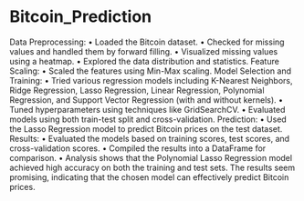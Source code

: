 # Bitcoin_Prediction

Data Preprocessing:
  •	Loaded the Bitcoin dataset.
  •	Checked for missing values and handled them by forward filling.
  •	Visualized missing values using a heatmap.
  •	Explored the data distribution and statistics.
Feature Scaling:
  •	Scaled the features using Min-Max scaling.
Model Selection and Training:
  •	Tried various regression models including K-Nearest Neighbors, Ridge Regression, Lasso Regression, Linear Regression, Polynomial Regression, and Support Vector Regression (with and without kernels).
  •	Tuned hyperparameters using techniques like GridSearchCV.
  •	Evaluated models using both train-test split and cross-validation.
Prediction:
  •	Used the Lasso Regression model to predict Bitcoin prices on the test dataset.
Results:
  •	Evaluated the models based on training scores, test scores, and cross-validation scores.
  •	Compiled the results into a DataFrame for comparison.
  •	Analysis shows that the Polynomial Lasso Regression model achieved high accuracy on both the training and test sets. The results seem promising, indicating that the chosen model can effectively predict Bitcoin 
    prices.
